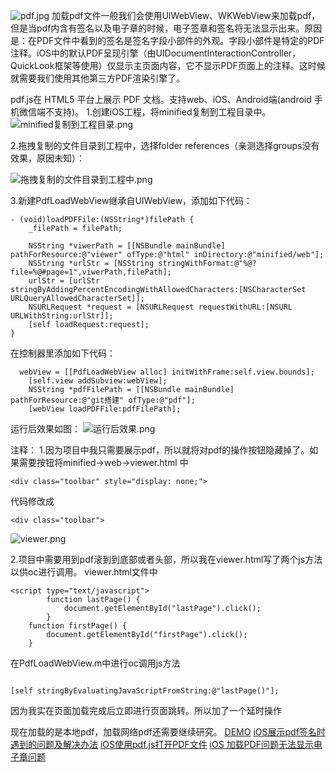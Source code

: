 ![pdf.jpg](https://upload-images.jianshu.io/upload_images/6694822-a2a15bbfd7b8ab49.jpg?imageMogr2/auto-orient/strip%7CimageView2/2/w/1240)
加载pdf文件一般我们会使用UIWebView、WKWebView来加载pdf，但是当pdf内含有签名以及电子章的时候，电子签章和签名将无法显示出来。原因是：在PDF文件中看到的签名是签名字段小部件的外观。字段小部件是特定的PDF注释。iOS中的默认PDF呈现引擎（由UIDocumentInteractionController，QuickLook框架等使用）仅显示主页面内容，它不显示PDF页面上的注释。这时候就需要我们使用其他第三方PDF渲染引擎了。

pdf.js在 HTML5 平台上展示 PDF 文档。支持web、iOS、Android端(android 手机微信端不支持)。
1.创建iOS工程，将minified复制到工程目录中。
![minified复制到工程目录.png](https://upload-images.jianshu.io/upload_images/6694822-8d47005d26d43bd4.png?imageMogr2/auto-orient/strip%7CimageView2/2/w/1240)

2.拖拽复制的文件目录到工程中，选择folder references（亲测选择groups没有效果，原因未知）：

![拖拽复制的文件目录到工程中.png](https://upload-images.jianshu.io/upload_images/6694822-af8d5335ac87cbda.png?imageMogr2/auto-orient/strip%7CimageView2/2/w/1240)

3.新建PdfLoadWebView继承自UIWebView，添加如下代码：
```
- (void)loadPDFFile:(NSString*)filePath {
    _filePath = filePath;
  
    NSString *viwerPath = [[NSBundle mainBundle] pathForResource:@"viewer" ofType:@"html" inDirectory:@"minified/web"];
    NSString *urlStr = [NSString stringWithFormat:@"%@?file=%@#page=1",viwerPath,filePath];
    urlStr = [urlStr stringByAddingPercentEncodingWithAllowedCharacters:[NSCharacterSet URLQueryAllowedCharacterSet]];
    NSURLRequest *request = [NSURLRequest requestWithURL:[NSURL URLWithString:urlStr]];
    [self loadRequest:request];
}
```
在控制器里添加如下代码：
```
  webView = [[PdfLoadWebView alloc] initWithFrame:self.view.bounds];
    [self.view addSubview:webView];
    NSString *pdfFilePath = [[NSBundle mainBundle] pathForResource:@"git搭建" ofType:@"pdf"];
    [webView loadPDFFile:pdfFilePath];
```
运行后效果如图：
![运行后效果.png](https://upload-images.jianshu.io/upload_images/6694822-c4e7c757ae756e6e.png?imageMogr2/auto-orient/strip%7CimageView2/2/w/1240)

注释：
1.因为项目中我只需要展示pdf，所以就将对pdf的操作按钮隐藏掉了。如果需要按钮将minified->web->viewer.html 中
```
<div class="toolbar" style="display: none;">
```
代码修改成
```
<div class="toolbar">

```
![viewer.png](https://upload-images.jianshu.io/upload_images/6694822-bfc6e441a582caa9.png?imageMogr2/auto-orient/strip%7CimageView2/2/w/1240)

2.项目中需要用到pdf滚到到底部或者头部，所以我在viewer.html写了两个js方法以供oc进行调用。
viewer.html文件中
```
<script type="text/javascript">
        function lastPage() {
            document.getElementById("lastPage").click();
        }
    function firstPage() {
        document.getElementById("firstPage").click();
    }
```
在PdfLoadWebView.m中进行oc调用js方法
```
        
[self stringByEvaluatingJavaScriptFromString:@"lastPage()"];

```
因为我实在页面加载完成后立即进行页面跳转。所以加了一个延时操作

现在加载的是本地pdf，加载网络pdf还需要继续研究。
[DEMO](https://github.com/guofeifeifei/pdfJs-iOS/tree/0232ea847193e135993c4bfed7de54f7e70b1f56)
[iOS展示pdf签名时遇到的问题及解决办法](https://link.jianshu.com/?t=https%3A%2F%2Fblog.csdn.net%2FlYcHeeMMM%2Farticle%2Fdetails%2F78783487)
[iOS使用pdf.js打开PDF文件](https://www.jianshu.com/p/ded81b392d4d)
[iOS 加载PDF问题无法显示电子章问题](https://www.jianshu.com/p/fd5f248a8158)
